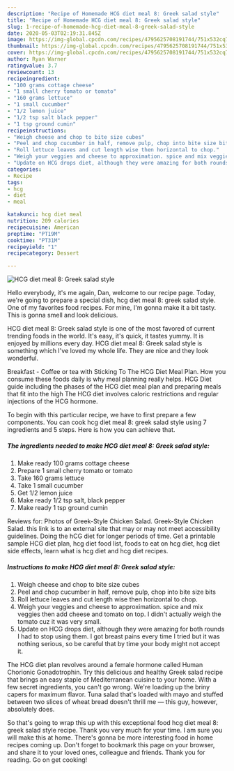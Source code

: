 ```yaml
---
description: "Recipe of Homemade HCG diet meal 8: Greek salad style"
title: "Recipe of Homemade HCG diet meal 8: Greek salad style"
slug: 1-recipe-of-homemade-hcg-diet-meal-8-greek-salad-style
date: 2020-05-03T02:19:31.845Z
image: https://img-global.cpcdn.com/recipes/4795625708191744/751x532cq70/hcg-diet-meal-8-greek-salad-style-recipe-main-photo.jpg
thumbnail: https://img-global.cpcdn.com/recipes/4795625708191744/751x532cq70/hcg-diet-meal-8-greek-salad-style-recipe-main-photo.jpg
cover: https://img-global.cpcdn.com/recipes/4795625708191744/751x532cq70/hcg-diet-meal-8-greek-salad-style-recipe-main-photo.jpg
author: Ryan Warner
ratingvalue: 3.7
reviewcount: 13
recipeingredient:
- "100 grams cottage cheese"
- "1 small cherry tomato or tomato"
- "160 grams lettuce"
- "1 small cucumber"
- "1/2 lemon juice"
- "1/2 tsp salt black pepper"
- "1 tsp ground cumin"
recipeinstructions:
- "Weigh cheese and chop to bite size cubes"
- "Peel and chop cucumber in half, remove pulp, chop into bite size bits"
- "Roll lettuce leaves and cut length wise then horizontal to chop."
- "Weigh your veggies and cheese to approximation. spice and mix veggies then add cheese and tomato on top. I didn&#39;t actually weigh the tomato cuz it was very small."
- "Update on HCG drops diet, although they were amazing for both rounds I had to stop using them. I got breast pains every time I tried but it was nothing serious, so be careful that by time your body might not accept it."
categories:
- Recipe
tags:
- hcg
- diet
- meal

katakunci: hcg diet meal 
nutrition: 209 calories
recipecuisine: American
preptime: "PT19M"
cooktime: "PT31M"
recipeyield: "1"
recipecategory: Dessert

---
```



![HCG diet meal 8: Greek salad style](https://img-global.cpcdn.com/recipes/4795625708191744/751x532cq70/hcg-diet-meal-8-greek-salad-style-recipe-main-photo.jpg)

Hello everybody, it's me again, Dan, welcome to our recipe page. Today, we're going to prepare a special dish, hcg diet meal 8: greek salad style. One of my favorites food recipes. For mine, I'm gonna make it a bit tasty. This is gonna smell and look delicious.

HCG diet meal 8: Greek salad style is one of the most favored of current trending foods in the world. It's easy, it's quick, it tastes yummy. It is enjoyed by millions every day. HCG diet meal 8: Greek salad style is something which I've loved my whole life. They are nice and they look wonderful.

Breakfast - Coffee or tea with Sticking To The HCG Diet Meal Plan. How you consume these foods daily is why meal planning really helps. HCG Diet guide including the phases of the HCG diet meal plan and preparing meals that fit into the high The HCG diet involves caloric restrictions and regular injections of the HCG hormone.


To begin with this particular recipe, we have to first prepare a few components. You can cook hcg diet meal 8: greek salad style using 7 ingredients and 5 steps. Here is how you can achieve that.

##### The ingredients needed to make HCG diet meal 8: Greek salad style:

1. Make ready 100 grams cottage cheese
1. Prepare 1 small cherry tomato or tomato
1. Take 160 grams lettuce
1. Take 1 small cucumber
1. Get 1/2 lemon juice
1. Make ready 1/2 tsp salt, black pepper
1. Make ready 1 tsp ground cumin


Reviews for: Photos of Greek-Style Chicken Salad. Greek-Style Chicken Salad. this link is to an external site that may or may not meet accessibility guidelines. Doing the hCG diet for longer periods of time. Get a printable sample HCG diet plan, hcg diet food list, foods to eat on hcg diet, hcg diet side effects, learn what is hcg diet and hcg diet recipes. 

##### Instructions to make HCG diet meal 8: Greek salad style:

1. Weigh cheese and chop to bite size cubes
1. Peel and chop cucumber in half, remove pulp, chop into bite size bits
1. Roll lettuce leaves and cut length wise then horizontal to chop.
1. Weigh your veggies and cheese to approximation. spice and mix veggies then add cheese and tomato on top. I didn&#39;t actually weigh the tomato cuz it was very small.
1. Update on HCG drops diet, although they were amazing for both rounds I had to stop using them. I got breast pains every time I tried but it was nothing serious, so be careful that by time your body might not accept it.


The HCG diet plan revolves around a female hormone called Human Chorionic Gonadotrophin. Try this delicious and healthy Greek salad recipe that brings an easy staple of Mediterranean cuisine to your home. With a few secret ingredients, you can&#39;t go wrong. We&#39;re loading up the briny capers for maximum flavor. Tuna salad that&#39;s loaded with mayo and stuffed between two slices of wheat bread doesn&#39;t thrill me — this guy, however, absolutely does. 

So that's going to wrap this up with this exceptional food hcg diet meal 8: greek salad style recipe. Thank you very much for your time. I am sure you will make this at home. There's gonna be more interesting food in home recipes coming up. Don't forget to bookmark this page on your browser, and share it to your loved ones, colleague and friends. Thank you for reading. Go on get cooking!
